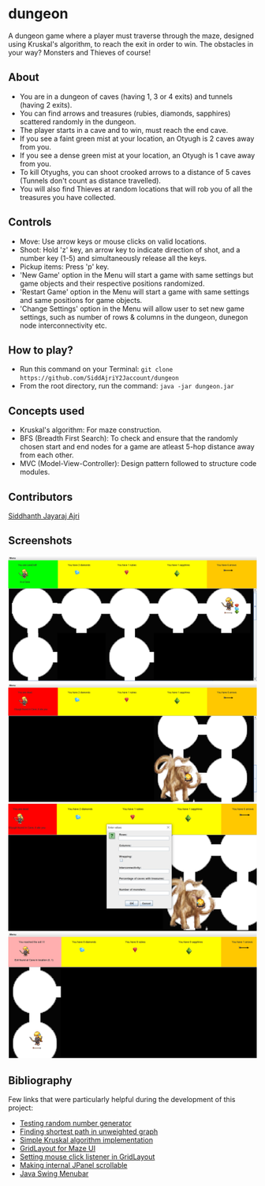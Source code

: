 # dungeon
A dungeon game where a player must traverse through the maze, designed using Kruskal's algorithm, to reach the exit in order to win. The obstacles in your way? Monsters and Thieves of course!

## About
- You are in a dungeon of caves (having 1, 3 or 4 exits) and tunnels (having 2 exits).
- You can find arrows and treasures (rubies, diamonds, sapphires) scattered randomly in the dungeon.
- The player starts in a cave and to win, must reach the end cave.
- If you see a faint green mist at your location, an Otyugh is 2 caves away from you.
- If you see a dense green mist at your location, an Otyugh is 1 cave away from you.
- To kill Otyughs, you can shoot crooked arrows to a distance of 5 caves (Tunnels don't count as distance travelled).
- You will also find Thieves at random locations that will rob you of all the treasures you have collected.

## Controls
- Move: Use arrow keys or mouse clicks on valid locations.
- Shoot: Hold 'z' key, an arrow key to indicate direction of shot, and a number key (1-5) and simultaneously release all the keys.
- Pickup items: Press 'p' key.
- 'New Game' option in the Menu will start a game with same settings but game objects and their respective positions randomized.
- 'Restart Game' option in the Menu will start a game with same settings and same positions for game objects.
- 'Change Settings' option in the Menu will allow user to set new game settings, such as number of rows & columns in the dungeon, dunegon node interconnectivity etc.

## How to play?
- Run this command on your Terminal: ```git clone https://github.com/SiddAjriY2Jaccount/dungeon```
- From the root directory, run the command: ```java -jar dungeon.jar```

## Concepts used
- Kruskal's algorithm: For maze construction.
- BFS (Breadth First Search): To check and ensure that the randomly chosen start and end nodes for a game are atleast 5-hop distance away from each other.
- MVC (Model-View-Controller): Design pattern followed to structure code modules.

## Contributors
[Siddhanth Jayaraj Ajri](https://github.com/SiddAjriY2Jaccount)

## Screenshots
![Screenshot-1](./res/github-screenshots/img-1.png)
![Screenshot-2](./res/github-screenshots/img-2.png)
![Screenshot-3](./res/github-screenshots/img-3.png)
![Screenshot-4](./res/github-screenshots/img-4.png)

## Bibliography
Few links that were particularly helpful during the development of this project:
- [Testing random number generator](https://softwareengineering.stackexchange.com/questions/356456/testing-a-function-that-uses-random-number-generator)
- [Finding shortest path in unweighted graph](https://www.geeksforgeeks.org/shortest-path-unweighted-graph/)
- [Simple Kruskal algorithm implementation](https://www.geeksforgeeks.org/kruskals-algorithm-simple-implementation-for-adjacency-matrix/)
- [GridLayout for Maze UI](https://stackoverflow.com/questions/28035085/using-gridlayout-how-to-set-jpanel-size)
- [Setting mouse click listener in GridLayout](https://stackoverflow.com/questions/8127418/gridlayout-mouse-listener)
- [Making internal JPanel scrollable](https://stackoverflow.com/questions/3279991/add-a-scrollable-jpanel-to-a-gridlayout)
- [Java Swing Menubar](https://www.geeksforgeeks.org/java-swing-jmenubar/)